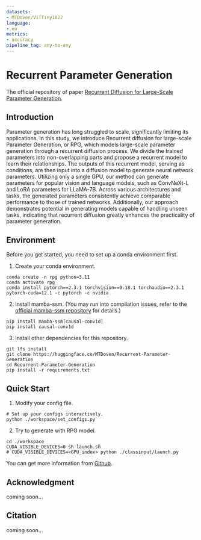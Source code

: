 ```yaml
---
datasets:
- MTDoven/ViTTiny1022
language:
- en
metrics:
- accuracy
pipeline_tag: any-to-any
---
```



# Recurrent Parameter Generation
The official repository of paper [Recurrent Diffusion for Large-Scale Parameter Generation]().


##  Introduction
Parameter generation has long struggled to scale, significantly limiting its applications. 
In this study, we introduce Recurrent diffusion for large-scale Parameter Generation, or RPG, 
which models large-scale parameter generation through a recurrent diffusion process. 
We divide the trained parameters into non-overlapping parts and propose a recurrent model to learn their relationships. 
The outputs of this recurrent model, serving as conditions, are then input into a diffusion model to generate neural network parameters. 
Utilizing only a single GPU, our method can generate parameters for popular vision and language models, such as ConvNeXt-L and LoRA parameters for LLaMA-7B. 
Across various architectures and tasks, the generated parameters consistently achieve comparable performance to those of trained networks. 
Additionally, our approach demonstrates potential in generating models capable of handling unseen tasks, 
indicating that recurrent diffusion greatly enhances the practicality of parameter generation.








## Environment
Before you get started, you need to set up a conda environment first.
1. Create your conda environment.
```shell
conda create -n rpg python=3.11
conda activate rpg
conda install pytorch==2.3.1 torchvision==0.18.1 torchaudio==2.3.1 pytorch-cuda=12.1 -c pytorch -c nvidia
```
2. Install mamba-ssm. (You may run into compilation issues, refer to the [official mamba-ssm repository](https://github.com/state-spaces/mamba) for details.)
```shell
pip install mamba-ssm[causal-conv1d]
pip install causal-conv1d
```
3. Install other dependencies for this repository.
```shell
git lfs install
git clone https://huggingface.co/MTDoven/Recurrent-Parameter-Generation
cd Recurrent-Parameter-Generation
pip install -r requirements.txt
```




## Quick Start
1. Modify your config file.
```shell
# Set up your configs interactively.
python ./workspace/set_configs.py
```

2. Try to generate with RPG model.
```shell
cd ./workspace
CUDA_VISIBLE_DEVICES=0 sh launch.sh
# CUDA_VISIBLE_DEVICES=<GPU_index> python ./classinput/launch.py
```

You can get more information from [Github](https://github.com/NUS-HPC-AI-Lab/Recurrent-Parameter-Generation).




## Acknowledgment
coming soon...


## Citation
coming soon...

